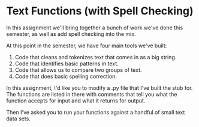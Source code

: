 # Text Functions (with Spell Checking)

In this assignment we'll bring together a bunch of work we've done this semester, as well as add 
spell checking into the mix. 

At this point in the semester, we have four main tools we've built: 

1. Code that cleans and tokenizes text that comes in as a big string.
1. Code that identifies basic patterns in text.
1. Code that allows us to compare two groups of text.
1. Code that does basic spelling correction. 

In this assignment, I'd like you to modify a .py file that I've
built the stub for. The functions are listed in there with comments
that tell you what the function accepts for input and what it
returns for output. 

Then I've asked you to run your functions against a handful of small
text data sets. 
